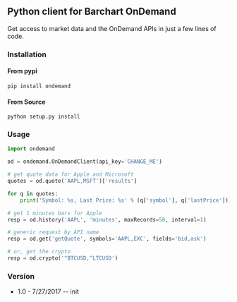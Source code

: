 ## Python client for Barchart OnDemand

Get access to market data and the OnDemand APIs in just a few lines of code.

### Installation

#### From pypi

```
pip install ondemand
```

#### From Source

```
python setup.py install
```

### Usage

```python
import ondemand

od = ondemand.OnDemandClient(api_key='CHANGE_ME')

# get quote data for Apple and Microsoft
quotes = od.quote('AAPL,MSFT')['results']

for q in quotes:
    print('Symbol: %s, Last Price: %s' % (q['symbol'], q['lastPrice']))

# get 1 minutes bars for Apple
resp = od.history('AAPL', 'minutes', maxRecords=50, interval=1)

# generic request by API name
resp = od.get('getQuote', symbols='AAPL,EXC', fields='bid,ask')

# or, get the crypto
resp = od.crypto('^BTCUSD,^LTCUSD')
```

### Version

- 1.0 - 7/27/2017 -- init